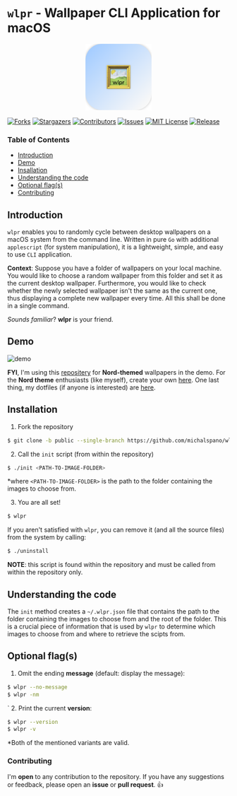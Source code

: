 <!--
                    ***

                ~/README.md
    https://github.com/michalspano/wlpr
                @michalspano

                    ***
-->
# `wlpr` - Wallpaper CLI Application for macOS

<!-- ICON -->
<p align="center"><img src="assets/wlpr-logo.png" width="150"height="auto"alt="icon-logo"></p>

<!-- GitHub Shields -->
[![Forks][forks-shield]][forks-url]
[![Stargazers][stars-shield]][stars-url]
[![Contributors][contributors-shield]][contributors-url]
[![Issues][issues-shield]][issues-url]
[![MIT License][license-shield]][license-url]
[![Release][release-shield]][release-url]

### Table of Contents

  * [Introduction](#introduction)
  * [Demo](#demo)
  * [Insallation](#installation)
  * [Understanding the code](#understanding-the-code)
  * [Optional flag(s)](#optional-flags)
  * [Contributing](#contributing)

## Introduction

`wlpr` enables you to randomly cycle between desktop wallpapers on a macOS system from the command line. Written in pure `Go` with additional `applescript` (for system manipulation), it is a lightweight, simple, and easy to use `CLI` application.

__Context__: Suppose you have a folder of wallpapers on your local machine. You would like to choose a random wallpaper from this folder and set it as the current desktop wallpaper. Furthermore, you would like to check whether the newly selected wallpaper isn't the same as the current one, thus displaying a complete new wallpaper every time. All this shall be done in a single command. 

*Sounds familiar*? __wlpr__ is your friend.

## Demo

![demo](assets/demo.gif)

__FYI__, I'm using this [repositery](https://github.com/linuxdotexe/nordic-wallpapers) for __Nord-themed__ wallpapers in the demo. For the __Nord theme__ enthusiasts (like myself), create your own [here](https://ign.schrodinger-hat.it/). One last thing, my dotfiles (if anyone is interested) are [here](https://github.com/michalspano/personal-dotfiles).

## Installation

1. Fork the repository
```sh
$ git clone -b public --single-branch https://github.com/michalspano/wlpr.git && cd wlpr
```

2. Call the `init` script (from within the repository)
```sh
$ ./init <PATH-TO-IMAGE-FOLDER>
```
\*where `<PATH-TO-IMAGE-FOLDER>` is the path to the folder containing the images to choose from.

3. You are all set!
```sh
$ wlpr
```

If you aren't satisfied with `wlpr`, you can remove it (and all the source files) from the system by calling:
```sh
$ ./uninstall
```
__NOTE__: this script is found within the repository and must be called from within the repository only.

## Understanding the code

The `init` method creates a `~/.wlpr.json` file that contains the path to the folder containing the images to choose from and the root of the folder. This is a crucial piece of information that is used by `wlpr` to determine which images to choose from and where to retrieve the scipts from.

## Optional flag(s)

1. Omit the ending __message__ (default: display the message):
```sh
$ wlpr --no-message
$ wlpr -nm
```
`
2. Print the current __version__:
```sh
$ wlpr --version
$ wlpr -v
```

\*Both of the mentioned variants are valid.

### Contributing

I'm __open__ to any contribution to the repository. If you have any suggestions or feedback, please open an __issue__ or __pull request__. :+1:

<!-- GitHub Shields -->
[contributors-shield]: https://img.shields.io/github/contributors/michalspano/wlpr.svg?style=for-the-badge
[contributors-url]: https://github.com/michalspano/wlpr/graphs/contributors
[forks-shield]: https://img.shields.io/github/forks/michalspano/wlpr.svg?style=for-the-badge
[forks-url]: https://github.com/michalspano/wlpr/network/members
[stars-shield]: https://img.shields.io/github/stars/michalspano/wlpr.svg?style=for-the-badge
[stars-url]: https://github.com/michalspano/wlpr/stargazers
[issues-shield]: https://img.shields.io/github/issues/michalspano/wlpr.svg?style=for-the-badge
[issues-url]: https://github.com/michalspano/wlpr/issues
[license-shield]: https://img.shields.io/github/license/michalspano/wlpr.svg?style=for-the-badge
[license-url]: https://github.com/michalspano/wlpr/blob/main/LICENSE
[release-shield]: https://img.shields.io/github/tag/michalspano/wlpr.svg?style=for-the-badge
[release-url]: https://github.com/michalspano/wlpr/tags/latest